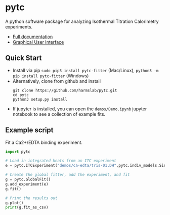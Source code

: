 # pytc
A python software package for analyzing Isothermal Titration Calorimetry
experiments.

 + [Full documentation](https://pytc.readthedocs.io/en/latest/)
 + [Graphical User Interface](https://github.com/harmslab/pytc-gui)

## Quick Start
 + Install via pip `sudo pip3 install pytc-fitter` (Mac/Linux), `python3 -m pip install pytc-fitter` (Windows)
 + Alternatively, clone from github and install 
    ```
    git clone https://github.com/harmslab/pytc.git
    cd pytc
    python3 setup.py install
    ```
 + If jupyter is installed, you can open the `demos/Demo.ipynb` jupyter notebook to see a collection of example fits. 

## Example script
Fit a Ca2+/EDTA binding experiment.

```Python
import pytc

# Load in integrated heats from an ITC experiment
e = pytc.ITCExperiment("demos/ca-edta/tris-01.DH",pytc.indiv_models.SingleSite)

# Create the global fitter, add the experiment, and fit
g = pytc.GlobalFit()
g.add_experiment(e)
g.fit()

# Print the results out
g.plot()
print(g.fit_as_csv)
```
